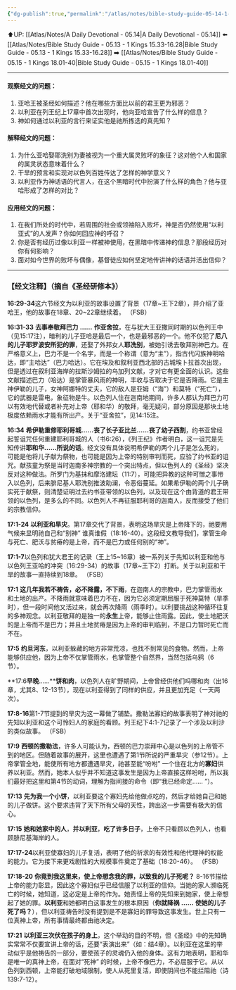 ```yaml
---
{"dg-publish":true,"permalink":"/atlas/notes/bible-study-guide-05-14-1-kings-16-29-17-24/","noteIcon":""}
---
```


⬆️UP: [[Atlas/Notes/A Daily Devotional - 05.14\|A Daily Devotional - 05.14]]
⬅️ [[Atlas/Notes/Bible Study Guide - 05.13 - 1 Kings 15.33-16.28\|Bible Study Guide - 05.13 - 1 Kings 15.33-16.28]]
➡️ [[Atlas/Notes/Bible Study Guide - 05.15 - 1 Kings 18.01-40\|Bible Study Guide - 05.15 - 1 Kings 18.01-40]] 

---

#### 观察经文的问题：
1. 亚哈王被圣经如何描述？他在哪些方面比以前的君王更为邪恶？
2. 以利亚在列王纪上17章中首次出现时，他向亚哈宣告了什么样的信息？
3. 神如何通过以利亚的言行来证实他是祂所拣选的真先知？

#### 解释经文的问题：
1. 为什么亚哈娶耶洗别为妻被视为一个重大属灵败坏的象征？这对他个人和国家的属灵状态意味着什么？
2. 干旱的预言和实现对以色列百姓传达了怎样的神学意义？
3. 以利亚作为神话语的代言人，在这个黑暗时代中扮演了什么样的角色？他与亚哈形成了怎样的对比？

#### 应用经文的问题：
1. 在我们所处的时代中，若周围的社会或领袖陷入败坏，神是否仍然使用“以利亚式”的人发声？你如何回应神的呼召？
2. 你是否有经历过像以利亚一样被神使用，在黑暗中传递神的信息？那段经历对你有何影响？
3. 面对如今世界的败坏与偶像，基督徒应如何坚定地传讲神的话语并活出信仰？


---
### 【经文注释】（摘自《圣经研修本》）

**16:29-34**这六节经文为以利亚的故事设置了背景（17章~王下2章），并介绍了亚哈王，他的故事在18章、20~22章继续着。 （FSB）

**16:31-33** **去事奉敬拜巴力** **……** **作亚舍拉**，在与犹大王亚撒同时期的以色列王中（见15:17注），暗利的儿子亚哈是最后一个，也是最邪恶的一个。他不仅犯了**尼八的儿子耶罗波安所犯的罪**，还娶了外邦女人**耶洗别**，被她引诱去敬拜别神巴力。在严格意义上，巴力不是一个名字，而是一个称谓（意为“主”），指古代闪族神明哈达，即“主哈达”（巴力哈达）。它在埃及和叙利亚西北部的古城埃卜拉首次出现，但是透过在叙利亚海岸的拉斯沙姆拉的乌加列文献，才对它有更全面的认识。这些文献描述巴力（哈达）是掌管暴风雨的神明，丰收与否取决于它是否降雨。它是主神伊勒的儿子，女神阿娜特的丈夫，它的敌人是亚姆（“海”）和莫特（“死亡”），它的武器是雷电，象征物是牛。以色列人住在迦南地期间，许多人都认为拜巴力可以有效地代替或者补充对上帝（耶和华）的敬拜，毫无疑问，部分原因是那块土地极度依赖雨水才能有所出产。关于“亚舍拉”，见14:15注。

**16:34** **希伊勒重修耶利哥城……丧了长子亚比兰……丧了幼子西割**，约书亚曾经起誓诅咒任何重建耶利哥城的人（书6:26），《列王纪》作者明白，这一诅咒是先知传讲**耶和华……所说的话**。经文没有具体说明希伊勒的两个儿子是怎么死的，可能是他将儿子献为祭物，也可能是因为上帝的特别审判而死，应验了约书亚的诅咒。献孩童为祭是当时迦南多神宗教的一个突出特点，但以色列人的《圣经》坚决反对这种做法。所罗门为基抹和摩洛建坛（11:7），可能把异教的这种可憎之事带入以色列，后来腓尼基人耶洗别推波助澜，令恶俗蔓延。如果希伊勒的两个儿子确实死于献祭，则清楚证明过去约书亚带领的以色列，以及现在这个由背道的君王带领的以色列，是多么的不同。以色列人不再征服耶利哥的迦南人，反而接受了他们的宗教信仰。

**17:1-24** **以利亚和旱灾**。第17章交代了背景，表明这场旱灾是上帝降下的，祂要用气候来显明祂自己和“别神” 谁真谁假（18:16-40）。这段经文教导我们，掌管生命与死亡、肥沃与贫瘠的是上帝，而不是巴力或任何别的“神”。

**17:1-7**以色列和犹大君王的记录（王上15~16章）被一系列关于先知以利亚和他与以色列王亚哈的冲突（16:29-34）的故事（17章~王下2）打断。关于以利亚和干旱的故事一直持续到18章。 （FSB）

**17:1** **这几年我若不祷告，必不降露，不下雨**，在迦南人的宗教中，巴力掌管雨水和土地的出产。不降雨就意味着巴力不在，因为它必须定期屈服于死神莫特（旱季时），但一段时间他又活过来，就会再次降雨（雨季时）。以利要挑战这种循环往复的多神观念。以利亚敬拜的是独一的**永生**上帝，能够止住雨露。因此，使土地肥沃的是上帝而不是巴力；并且土地贫瘠是因为上帝的审判临到，不是口力暂时死亡而不在。

**17:5** **约旦河东**，以利亚躲藏的地方非常荒凉，也找不到常见的食物。然而，上帝能够供应他，因为上帝不仅掌管雨水，也掌管整个自然界，当然包括乌鸦（6节）。

**17:6****早晚****……****饼和肉**，以色列人在旷野期间，上帝曾经供他们吗哪和肉（出16章，尤其8、12-13节），现在以利亚得到了同样的供应，并且更加充足（一天两次）。

**17:8-16**第1-7节提到的旱灾为这一幕做了铺垫。撒勒法寡妇的故事表明了神对祂的先知以利亚和这个可怜妇人的家庭的看顾。列王纪下4:1-7记录了一个涉及以利沙的类似故事。 （FSB）

**17:9** **西顿的撒勒法**，许多人可能认为，西顿的巴力崇拜中心是以色列的上帝管不到的地区。但随着故事的展开，这里也遭遇了第1节所说的严重旱灾（参12节）。上帝掌管全地，能使所有地方都遭遇旱灾，祂甚至能“吩咐” 一个住在北方的**寡妇**供养以利亚。然而，她本人似乎并不知道这事发生是因为上帝直接这样吩咐，所以我们最好把这里和第4节的动词，理解为指间接的命令（即“我已经命定…… ”）。

**17:13** **先为我一个小饼**，以利亚要这个寡妇先给他做点吃的，然后才给她自己和她的儿子做饼。这个要求违背了天下所有父母的天性，跨出这一步需要有极大的信心。

**17:15** **她和她家中的人**，**并以利亚**，**吃了许多日子**，上帝不只看顾以色列人，也看顾腓尼基海岸的人。

**17:17-24**以利亚使寡妇的儿子复活，表明了他的祈求的有效性和他代理神的权能的能力。它为接下来更戏剧性的大规模事件奠定了基础（18:20-46）。 （FSB）

**17:18-20** **你竟到我这里来，使上帝想念我的罪，以致我的儿子死呢？** 8-16节描绘上帝的能力彰显，因此这个寡妇似乎已经信服了以利亚的信仰。当她的家人濒临死亡的时候，她知道，这必定是上帝的作为。她责怪上帝的先知来到她家，使上帝想起了她的罪。**以利亚**和她都明白这事发生的根本原因（**你就降祸** **……** **使她的儿子死了吗？**），但以利亚祷告时没有提到是不是寡妇的罪导致这事发生。世上只有一位真神上帝，所有事情最终都由祂决定。

**17:21** **以利亚三次伏在孩子的身上**，这个举动的目的不明，但《圣经》中的先知确实常常不仅要宣讲上帝的话，还要“表演出来”（如：结4章）。以利亚在这里的举动似乎是他祷告的一部分，要使孩子的灵魂仍入他的身体。这有力地表明，耶和华是唯一的真神上帝，在面对“死神” 的时候，上帝不像巴力，不必屈服于它。从以色列到西顿，上帝能打破地域限制，使人从死里复活，即使阴间也不能拦阻祂（诗139:7-12）。